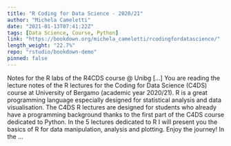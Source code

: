 ```yaml
---
title: "R Coding for Data Science - 2020/21"
author: "Michela Cameletti"
date: "2021-01-13T07:41:22Z"
tags: [Data Science, Course, Python]
link: "https://bookdown.org/michela_cameletti/rcodingfordatascience/"
length_weight: "22.7%"
repo: "rstudio/bookdown-demo"
pinned: false
---
```


Notes for the R labs of the R4CDS course @ Unibg [...] You are reading the lecture notes of the R lectures for the Coding for Data Science (C4DS) course at University of Bergamo (academic year 2020/21). R is a great programming language especially designed for statistical analysis and data visualisation. The C4DS R lectures are designed for students who already have a programming background thanks to the first part of the C4DS course dedicated to Python. In the 5 lectures dedicated to R I will present you the basics of R for data manipulation, analysis and plotting. Enjoy the journey! In the ...

